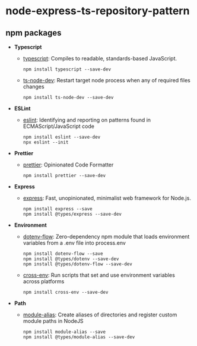 # node-express-ts-repository-pattern

## npm packages

-   **Typescript**

    -   [typescript](https://www.npmjs.com/package/typescript): Compiles to readable, standards-based JavaScript.

        ```
        npm install typescript --save-dev
        ```

    -   [ts-node-dev](https://www.npmjs.com/package/ts-node-dev): Restart target node process when any of required files changes

        ```
        npm install ts-node-dev --save-dev
        ```

-   **ESLint**

    -   [eslint](https://www.npmjs.com/package/eslint): Identifying and reporting on patterns found in ECMAScript/JavaScript code

        ```
        npm install eslint --save-dev
        npx eslint --init
        ```

-   **Prettier**

    -   [prettier](https://www.npmjs.com/package/prettier): Opinionated Code Formatter

        ```
        npm install prettier --save-dev
        ```

-   **Express**

    -   [express](https://www.npmjs.com/package/express): Fast, unopinionated, minimalist web framework for Node.js.

        ```
        npm install express --save
        npm install @types/express --save-dev
        ```

-   **Environment**

    -   [dotenv-flow](https://www.npmjs.com/package/dotenv-flow): Zero-dependency npm module that loads environment variables from a .env file into process.env

        ```
        npm install dotenv-flow --save
        npm install @types/dotenv --save-dev
        npm install @types/dotenv-flow --save-dev
        ```

    -   [cross-env](https://www.npmjs.com/package/cross-env): Run scripts that set and use environment variables across platforms

        ```
        npm install cross-env --save-dev
        ```

-   **Path**

    -   [module-alias](https://www.npmjs.com/package/dotenv-flow): Create aliases of directories and register custom module paths in NodeJS

        ```
        npm install module-alias --save
        npm install @types/module-alias --save-dev
        ```
